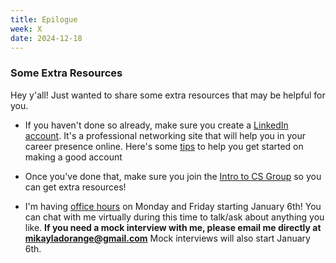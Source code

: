 ```yaml
---
title: Epilogue
week: X
date: 2024-12-18
---
```


### Some Extra Resources
Hey y'all! Just wanted to share some extra resources that may be helpful for you.

- If you haven't done so already, make sure you create a [LinkedIn account](https://www.linkedin.com/). It's a professional networking site that will help you in your career presence online. Here's some [tips](https://shorelight.com/student-stories/how-to-use-linkedin-effectively-as-a-college-student/) to help you get started on making a good account

- Once you've done that, make sure you join the [Intro to CS Group](https://www.linkedin.com/groups/14577075/) so you can get extra resources!

- I'm having [office hours](https://calendar.app.google/uyW4MUiTZb6nSEcP8
) on Monday and Friday starting January 6th! You can chat with me virtually during this time to talk/ask about anything you like. **If you need a mock interview with me, please email me directly at mikayladorange@gmail.com** Mock interviews will also start January 6th.

